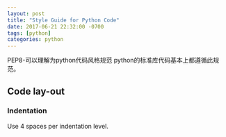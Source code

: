 ```yaml
---
layout: post
title: "Style Guide for Python Code"
date: 2017-06-21 22:32:00 -0700
tags: [python]
categories: python
---
```



PEP8-可以理解为python代码风格规范
python的标准库代码基本上都遵循此规范。

## Code lay-out
### Indentation
Use 4 spaces per indentation level.

